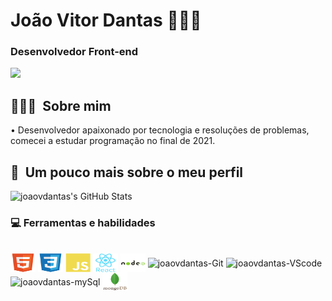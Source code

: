 <h1>João Vitor Dantas 👨🏻‍💻 &nbsp</h1>
<h3>Desenvolvedor Front-end</h3>
<p>
<a href="https://linkedin.com/in/joaovdantas/"><img src="https://img.shields.io/badge/-João%20Vitor%20Dantas-0077B5?style=flat-square&logo=Linkedin&logoColor=white"/></a> 
<h2> 👨🏻‍💻 &nbsp;Sobre mim </h2>
• Desenvolvedor apaixonado por tecnologia e resoluções de problemas, comecei a estudar programação no final de 2021.


 <h2>🚀 &nbsp;Um pouco mais sobre o meu perfil</h2>

 ![joaovdantas's GitHub Stats](https://github-readme-stats.vercel.app/api?username=joaovdantas&show_icons=true&theme=dracula)


<h3 align="left">💻 Ferramentas e habilidades</h3>
<div style="display: inline_block"><br>
        <img align="center" alt="joaovdantas-HTML" height="30" width="40" src="https://raw.githubusercontent.com/devicons/devicon/master/icons/html5/html5-original.svg">
        <img align="center" alt="joaovdantas-CSS" height="30" width="40" src="https://raw.githubusercontent.com/devicons/devicon/master/icons/css3/css3-original.svg">
        <img align="center" alt="joaovdantas-JS" height="30" width="40" src="https://raw.githubusercontent.com/devicons/devicon/master/icons/javascript/javascript-plain.svg">
        <img align="center" alt="joaovdantas-Reactjs" height="30" width="40" src="https://raw.githubusercontent.com/devicons/devicon/master/icons/react/react-original-wordmark.svg">
          <img align="center" alt="joaovdantas-Nodejs" height="30" width="40" src="https://raw.githubusercontent.com/devicons/devicon/master/icons/nodejs/nodejs-original-wordmark.svg">
        <img align="center" alt="joaovdantas-Git" height="30" width="40" src="https://cdn.worldvectorlogo.com/logos/git-icon.svg">
        <img align="center" alt="joaovdantas-VScode" height="30" width="40" src="https://upload.wikimedia.org/wikipedia/commons/9/9a/Visual_Studio_Code_1.35_icon.svg" />
        <img align="center" alt="joaovdantas-mySql" height="30" width="40" src="https://cdn.jsdelivr.net/gh/devicons/devicon/icons/mysql/mysql-original-wordmark.svg" />
        <img align="center" alt="joaovdantas-express" height="30" width="40" src="https://raw.githubusercontent.com/devicons/devicon/master/icons/mongodb/mongodb-original-wordmark.svg" />
</div>
 
  
